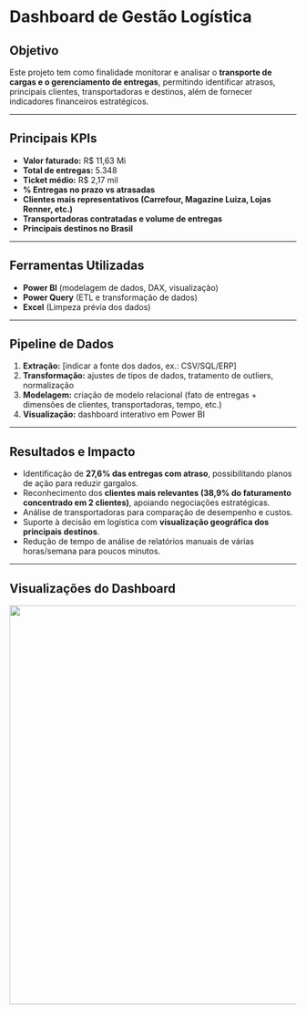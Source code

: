 # Dashboard de Gestão Logística

## Objetivo
Este projeto tem como finalidade monitorar e analisar o **transporte de cargas e o gerenciamento de entregas**, permitindo identificar atrasos, principais clientes, transportadoras e destinos, além de fornecer indicadores financeiros estratégicos.

---

## Principais KPIs
- **Valor faturado:** R$ 11,63 Mi  
- **Total de entregas:** 5.348  
- **Ticket médio:** R$ 2,17 mil  
- **% Entregas no prazo vs atrasadas**  
- **Clientes mais representativos (Carrefour, Magazine Luiza, Lojas Renner, etc.)**  
- **Transportadoras contratadas e volume de entregas**  
- **Principais destinos no Brasil**  

---

## Ferramentas Utilizadas
- **Power BI** (modelagem de dados, DAX, visualização)  
- **Power Query** (ETL e transformação de dados)  
- **Excel** (Limpeza prévia dos dados)  

---

## Pipeline de Dados
1. **Extração:** [indicar a fonte dos dados, ex.: CSV/SQL/ERP]  
2. **Transformação:** ajustes de tipos de dados, tratamento de outliers, normalização  
3. **Modelagem:** criação de modelo relacional (fato de entregas + dimensões de clientes, transportadoras, tempo, etc.)  
4. **Visualização:** dashboard interativo em Power BI  

---

## Resultados e Impacto
- Identificação de **27,6% das entregas com atraso**, possibilitando planos de ação para reduzir gargalos.  
- Reconhecimento dos **clientes mais relevantes (38,9% do faturamento concentrado em 2 clientes)**, apoiando negociações estratégicas.  
- Análise de transportadoras para comparação de desempenho e custos.  
- Suporte à decisão em logística com **visualização geográfica dos principais destinos**.  
- Redução de tempo de análise de relatórios manuais de várias horas/semana para poucos minutos.  

---

## Visualizações do Dashboard

<div align="center">
<img src="https://github.com/user-attachments/assets/6aa10feb-1ec8-49df-9b3f-9f98765b077e" width="700px" />
</div>

<!-- <img width="1305" height="730" alt="Image" src="https://github.com/user-attachments/assets/6aa10feb-1ec8-49df-9b3f-9f98765b077e" /> -->



